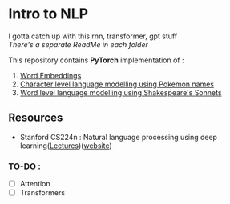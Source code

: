 # Intro to NLP
 
I gotta catch up with this rnn, transformer, gpt stuff<br/>
*There's a separate ReadMe in each folder*

This repository contains **PyTorch** implementation of :
1. [Word Embeddings](https://github.com/jayeshk7/Intro-to-NLP/tree/master/Word%20embeddings)
2. [Character level language modelling using Pokemon names](https://github.com/jayeshk7/Intro-to-NLP/tree/master/Language%20Models/Character%20level)
3. [Word level language modelling using Shakespeare's Sonnets](https://github.com/jayeshk7/Intro-to-NLP/tree/master/Language%20Models/Word%20LM)

 
## Resources
- Stanford CS224n : Natural language processing using deep learning([Lectures](https://www.youtube.com/playlist?list=PLoROMvodv4rOhcuXMZkNm7j3fVwBBY42z))([website](http://web.stanford.edu/class/cs224n/))

### TO-DO :
- [ ] Attention
- [ ] Transformers